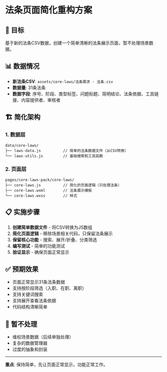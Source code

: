 # 法条页面简化重构方案

## 🎯 目标
基于新的法条CSV数据，创建一个简单清晰的法条展示页面，暂不处理场景数据。

## 📊 数据情况
- **新法条CSV**: `assets/core-laws/法条需求 - 法条.csv`  
- **数据量**: 31条法条
- **数据字段**: 序号、阶段、类型标签、问题标题、简明结论、法条依据、工具链接、内容提供者、审核者

## 🏗️ 简化架构

### 1. 数据层
```
data/core-laws/
├── laws-data.js          // 简单的法条数据文件（从CSV转换）
└── laws-utils.js         // 基础搜索和工具函数
```

### 2. 页面层  
```
pages/core-laws-pack/core-laws/
├── core-laws.js          // 简化的页面逻辑（只处理法条）
├── core-laws.wxml        // 法条展示模板
└── core-laws.wxss        // 样式
```

## 📋 实施步骤

1. **创建简单数据文件** - 将CSV转换为JS数组
2. **简化页面逻辑** - 移除场景相关代码，只保留法条展示  
3. **保留核心功能** - 搜索、展开/折叠、分类筛选
4. **编写测试** - 简单的功能测试
5. **验证显示** - 确保页面正常显示

## ✅ 预期效果

- 页面正常显示31条法条数据
- 支持按阶段筛选（入职、在职、离职）
- 支持关键词搜索
- 支持展开查看法条依据
- 代码结构清晰简单

## 🚫 暂不处理

- 维权场景数据（后续单独处理）
- 复杂的数据管理器
- 过度的抽象和封装

---
**重点**: 保持简单，先让页面正常显示，功能正常工作。
